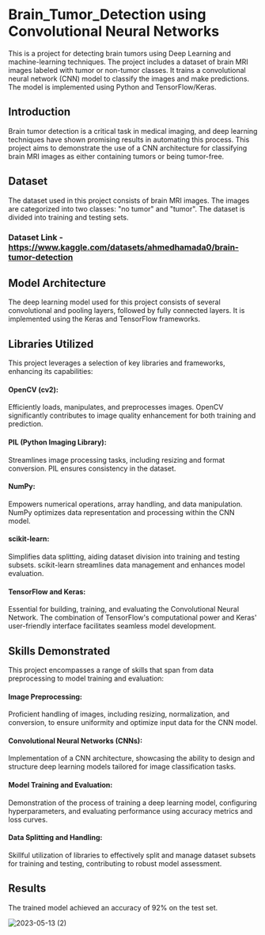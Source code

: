 # Brain_Tumor_Detection using Convolutional Neural Networks

This is a project for detecting brain tumors using Deep Learning and machine-learning techniques. The project includes a dataset of brain MRI images labeled with tumor or non-tumor classes. It trains a convolutional neural network (CNN) model to classify the images and make predictions. The model is implemented using Python and TensorFlow/Keras.

## Introduction

Brain tumor detection is a critical task in medical imaging, and deep learning techniques have shown promising results in automating this process. This project aims to demonstrate the use of a CNN architecture for classifying brain MRI images as either containing tumors or being tumor-free.

## Dataset

The dataset used in this project consists of brain MRI images. The images are categorized into two classes: "no tumor" and "tumor". The dataset is divided into training and testing sets.

### Dataset Link - https://www.kaggle.com/datasets/ahmedhamada0/brain-tumor-detection

## Model Architecture

The deep learning model used for this project consists of several convolutional and pooling layers, followed by fully connected layers. It is implemented using the Keras and TensorFlow frameworks.

## Libraries Utilized
This project leverages a selection of key libraries and frameworks, enhancing its capabilities:

#### OpenCV (cv2): 
Efficiently loads, manipulates, and preprocesses images. OpenCV significantly contributes to image quality enhancement for both training and prediction.

#### PIL (Python Imaging Library): 
Streamlines image processing tasks, including resizing and format conversion. PIL ensures consistency in the dataset.

#### NumPy: 
Empowers numerical operations, array handling, and data manipulation. NumPy optimizes data representation and processing within the CNN model.

#### scikit-learn: 
Simplifies data splitting, aiding dataset division into training and testing subsets. scikit-learn streamlines data management and enhances model evaluation.

#### TensorFlow and Keras: 
Essential for building, training, and evaluating the Convolutional Neural Network. The combination of TensorFlow's computational power and Keras' user-friendly interface facilitates seamless model development.

## Skills Demonstrated
This project encompasses a range of skills that span from data preprocessing to model training and evaluation:

#### Image Preprocessing: 
Proficient handling of images, including resizing, normalization, and conversion, to ensure uniformity and optimize input data for the CNN model.

#### Convolutional Neural Networks (CNNs): 
Implementation of a CNN architecture, showcasing the ability to design and structure deep learning models tailored for image classification tasks.

#### Model Training and Evaluation: 
Demonstration of the process of training a deep learning model, configuring hyperparameters, and evaluating performance using accuracy metrics and loss curves.

#### Data Splitting and Handling: 
Skillful utilization of libraries to effectively split and manage dataset subsets for training and testing, contributing to robust model assessment.

## Results

The trained model achieved an accuracy of 92% on the test set.


![2023-05-13 (2)](https://github.com/Dhruvil5995/Brain_Tumor_Detection/assets/64741151/aadbf659-b619-422d-956d-ce2257c3c6a1)


